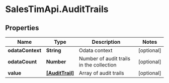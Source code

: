 # SalesTimApi.AuditTrails

## Properties

Name | Type | Description | Notes
------------ | ------------- | ------------- | -------------
**odataContext** | **String** | Odata context | [optional] 
**odataCount** | **Number** | Number of audit trails in the collection | [optional] 
**value** | [**[AuditTrail]**](AuditTrail.md) | Array of audit trails | [optional] 


